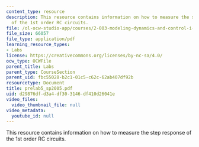 ```yaml
---
content_type: resource
description: This resource contains information on how to measure the step response
  of the 1st order RC circuits.
file: /ol-ocw-studio-app/courses/2-003-modeling-dynamics-and-control-i-spring-2005/d29876dfd3a4df303146df410d26041e_prelab5_sp2005.pdf
file_size: 66057
file_type: application/pdf
learning_resource_types:
- Labs
license: https://creativecommons.org/licenses/by-nc-sa/4.0/
ocw_type: OCWFile
parent_title: Labs
parent_type: CourseSection
parent_uid: fbc55028-b2c1-01c5-c62c-62ab407df92b
resourcetype: Document
title: prelab5_sp2005.pdf
uid: d29876df-d3a4-df30-3146-df410d26041e
video_files:
  video_thumbnail_file: null
video_metadata:
  youtube_id: null
---
```

This resource contains information on how to measure the step response of the 1st order RC circuits.